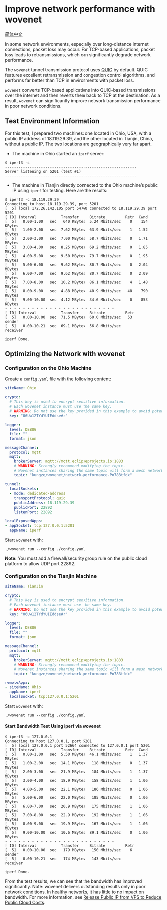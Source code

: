 # Improve network performance with wovenet

[简体中文](./README_zh.md)

In some network environments, especially over long-distance internet connections, packet loss may occur. For TCP-based applications, packet loss leads to retransmissions, which can significantly degrade network performance.

The `wovenet` tunnel transmission protocol uses [QUIC](https://en.wikipedia.org/wiki/QUIC) by default. QUIC features excellent retransmission and congestion control algorithms, and performs far better than TCP in environments with packet loss.

`wovenet` converts TCP-based applications into QUIC-based transmissions over the internet and then reverts them back to TCP at the destination. As a result, `wovenet` can significantly improve network transmission performance in poor network conditions.

## Test Environment Information

For this test, I prepared two machines: one located in Ohio, USA, with a public IP address of 18.119.29.39, and the other located in Tianjin, China, without a public IP. The two locations are geographically very far apart.

* The machine in Ohio started an `iperf` server:

```
$ iperf3 -s
-----------------------------------------------------------
Server listening on 5201 (test #1)
-----------------------------------------------------------
```

* The machine in Tianjin directly connected to the Ohio machine’s public IP using `iperf` for testing. Here are the results:

```
$ iperf3 -c 18.119.29.39
Connecting to host 18.119.29.39, port 5201
[  5] local 172.26.142.105 port 54760 connected to 18.119.29.39 port 5201
[ ID] Interval           Transfer     Bitrate         Retr  Cwnd
[  5]   0.00-1.00   sec   640 KBytes  5.24 Mbits/sec    0    154 KBytes
[  5]   1.00-2.00   sec  7.62 MBytes  63.9 Mbits/sec    1   1.52 MBytes
[  5]   2.00-3.00   sec  7.00 MBytes  58.7 Mbits/sec    0   1.71 MBytes
[  5]   3.00-4.00   sec  8.25 MBytes  69.2 Mbits/sec    0   1.85 MBytes
[  5]   4.00-5.00   sec  9.50 MBytes  79.7 Mbits/sec    0   1.95 MBytes
[  5]   5.00-6.00   sec  9.62 MBytes  80.7 Mbits/sec    0   2.04 MBytes
[  5]   6.00-7.00   sec  9.62 MBytes  80.7 Mbits/sec    0   2.09 MBytes
[  5]   7.00-8.00   sec  10.2 MBytes  86.1 Mbits/sec    4   1.48 MBytes
[  5]   8.00-9.00   sec  4.88 MBytes  40.9 Mbits/sec   48    790 KBytes
[  5]   9.00-10.00  sec  4.12 MBytes  34.6 Mbits/sec    0    853 KBytes
- - - - - - - - - - - - - - - - - - - - - - - - -
[ ID] Interval           Transfer     Bitrate         Retr
[  5]   0.00-10.00  sec  71.5 MBytes  60.0 Mbits/sec   53             sender
[  5]   0.00-10.21  sec  69.1 MBytes  56.8 Mbits/sec                  receiver

iperf Done.
```

## Optimizing the Network with wovenet

### Configuration on the Ohio Machine

Create a `config.yaml` file with the following content:

```yaml
siteName: Ohio

crypto:
  # This key is used to encrypt sensitive information.
  # Each wovenet instance must use the same key.
  # WARNING: Do not use the key provided in this example to avoid potential leaks.
  key: "06Uw12TYdYUIEddse#r"

logger:
  level: DEBUG
  file: ""
  format: json

messageChannel:
  protocol: mqtt
  mqtt:
    brokerServer: mqtt://mqtt.eclipseprojects.io:1883
    # WARNING: Strongly recommend modifying the topic.
    # Wovenet instances sharing the same topic will form a mesh network.
    topic: "kungze/wovenet/network-performance-Po783tfdx"

tunnel:
  localSockets:
  - mode: dedicated-address
    transportProtocol: quic
    publicAddress: 18.119.29.39
    publicPort: 22892
    listenPort: 22892

localExposedApps:
- appSocket: tcp:127.0.0.1:5201
  appName: iperf
```

Start `wovenet` with:

```
./wovenet run --config ./config.yaml
```

**Note:**  You must add a firewall/security group rule on the public cloud platform to allow UDP port 22892.

### Configuration on the Tianjin Machine

```yaml
siteName: TianJin

crypto:
  # This key is used to encrypt sensitive information.
  # Each wovenet instance must use the same key.
  # WARNING: Do not use the key provided in this example to avoid potential leaks.
  key: "06Uw12TYdYUIEddse#r"

logger:
  level: DEBUG
  file: ""
  format: json

messageChannel:
  protocol: mqtt
  mqtt:
    brokerServer: mqtt://mqtt.eclipseprojects.io:1883
    # WARNING: Strongly recommend modifying the topic.
    # Wovenet instances sharing the same topic will form a mesh network.
    topic: "kungze/wovenet/network-performance-Po783tfdx"

remoteApps:
- siteName: Ohio
  appName: iperf
  localSocket: tcp:127.0.0.1:5201
```

Start `wovenet` with:

```
./wovenet run --config ./config.yaml
```

#### Start Bandwidth Test Using iperf via wovenet

```
$ iperf3 -c 127.0.0.1
Connecting to host 127.0.0.1, port 5201
[  5] local 127.0.0.1 port 52664 connected to 127.0.0.1 port 5201
[ ID] Interval           Transfer     Bitrate         Retr  Cwnd
[  5]   0.00-1.00   sec  5.50 MBytes  46.1 Mbits/sec    1   1.37 MBytes
[  5]   1.00-2.00   sec  14.1 MBytes   118 Mbits/sec    0   1.37 MBytes
[  5]   2.00-3.00   sec  21.9 MBytes   184 Mbits/sec    1   1.37 MBytes
[  5]   3.00-4.00   sec  18.9 MBytes   158 Mbits/sec    1   1.06 MBytes
[  5]   4.00-5.00   sec  22.1 MBytes   186 Mbits/sec    0   1.06 MBytes
[  5]   5.00-6.00   sec  22.0 MBytes   185 Mbits/sec    0   1.06 MBytes
[  5]   6.00-7.00   sec  20.9 MBytes   175 Mbits/sec    1   1.06 MBytes
[  5]   7.00-8.00   sec  22.9 MBytes   192 Mbits/sec    1   1.06 MBytes
[  5]   8.00-9.00   sec  19.9 MBytes   167 Mbits/sec    1   1.06 MBytes
[  5]   9.00-10.00  sec  10.6 MBytes  89.1 Mbits/sec    0   1.06 MBytes
- - - - - - - - - - - - - - - - - - - - - - - - -
[ ID] Interval           Transfer     Bitrate         Retr
[  5]   0.00-10.00  sec   179 MBytes   150 Mbits/sec    6             sender
[  5]   0.00-10.21  sec   174 MBytes   143 Mbits/sec                  receiver

iperf Done.
```

From the test results, we can see that the bandwidth has improved significantly.
Note: wovenet delivers outstanding results only in poor network conditions. In healthy networks, it has little to no impact on bandwidth. For more information, see [Release Public IP from VPS to Reduce Public Cloud Costs](../release-public-ip/README.md).
